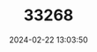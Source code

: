 ---
title: "33268"
category: "Palaquium mindanaense"
draft: false
date: 2024-02-22 13:03:50
languages:
  Philippine (Other): ["Calapia", "Mindanao Nato", "Pinulog"]
  Filipino; Pilipino: ["Nato"]
---